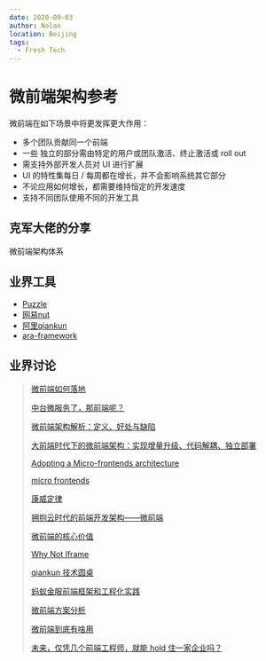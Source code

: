 ```yaml
---
date: 2020-09-03
author: Nolan
location: Beijing
tags:
  - Fresh Tech
---
```

# 微前端架构参考

微前端在如下场景中将更发挥更大作用：

- 多个团队贡献同一个前端
- 一些 独立的部分需由特定的用户或团队激活、终止激活或 roll out
- 需支持外部开发人员对 UI 进行扩展
- UI 的特性集每日 / 每周都在增长，并不会影响系统其它部分
- 不论应用如何增长，都需要维持恒定的开发速度
- 支持不同团队使用不同的开发工具

## 克军大佬的分享

<a :href="$withBase('/pdfs/micro-frontend.pdf')" target="_blank">微前端架构体系</a>

## 业界工具

+ [Puzzle](https://github.com/CyberFei/puzzle/blob/master/README_CN.md)
+ [网易nut](https://github.com/nut-project/nut)
+ [阿里qiankun](https://github.com/umijs/qiankun)
+ [ara-framework](https://ara-framework.github.io/website/)

## 业界讨论

> [微前端如何落地](https://www.infoq.cn/article/xm_AaiOTXmLpPgWvX9y9)
>
> [中台微服务了，那前端呢？](https://mp.weixin.qq.com/s?__biz=MzUxMzcxMzE5Ng==&mid=2247490918&idx=2&sn=7d94c41b7f733237b0fe51bd1d791d93&chksm=f951a825ce262133031d8a3f4b0cff8f476361e71ba29883568f3fd154fef6eb8b5f929292b6&scene=27#wechat_redirect)
>
> [微前端架构解析：定义、好处与缺陷](https://mp.weixin.qq.com/s?__biz=MjM5MDE0Mjc4MA==&mid=2651017152&idx=2&sn=2c2067e5795222b0850ad845c75cf43a&chksm=bdbeb7938ac93e85ea030871f10ee8311b21d8a032cebf1ce8670b0e056d45881695d9723c0d&scene=27#wechat_redirect)
>
> [大前端时代下的微前端架构：实现增量升级、代码解耦、独立部署](https://mp.weixin.qq.com/s?__biz=MjM5MDE0Mjc4MA==&mid=2651017152&idx=2&sn=2c2067e5795222b0850ad845c75cf43a&chksm=bdbeb7938ac93e85ea030871f10ee8311b21d8a032cebf1ce8670b0e056d45881695d9723c0d&scene=27#wechat_redirect)
>
> [Adopting a Micro-frontends architecture](https://medium.com/dazn-tech/adopting-a-micro-frontends-architecture-e283e6a3c4f3)
>
> [micro frontends](https://martinfowler.com/articles/micro-frontends.html)
>
> [康威定律](https://segmentfault.com/a/1190000011118897)
>
> [拥抱云时代的前端开发架构——微前端](https://mp.weixin.qq.com/s/rYNsKPhw2zR84-4K62gliw)
>
> [微前端的核心价值](https://zhuanlan.zhihu.com/p/95085796)
>
> [Why Not Iframe](https://www.yuque.com/kuitos/gky7yw/gesexv)
>
> [qiankun 技术圆桌](https://www.yuque.com/kuitos/gky7yw)
>
> [蚂蚁金服前端框架和工程化实践](https://www.infoq.cn/article/CaXvurFIN*DqvW4iEh1H)
>
> [微前端方案分析](https://km.sankuai.com/page/313747410)
>
> [微前端到底有啥用](https://mp.weixin.qq.com/s/WoFuUmr1mmOrNweS191fAQ)
>
> [未来，仅凭几个前端工程师，就能 hold 住一家企业吗？](https://mp.weixin.qq.com/s/MFwEHtb2zNcynH-9nqZuBg?spm=a2c4e.10696291.0.0.c73c19a4Vf1WKj)

